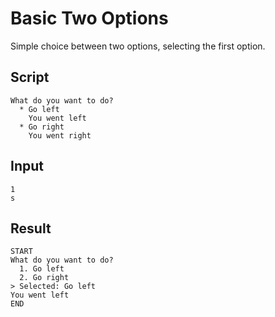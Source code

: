 # Basic Two Options

Simple choice between two options, selecting the first option.

## Script
```cuentitos
What do you want to do?
  * Go left
    You went left
  * Go right
    You went right
```

## Input
```input
1
s
```

## Result
```result
START
What do you want to do?
  1. Go left
  2. Go right
> Selected: Go left
You went left
END
```
